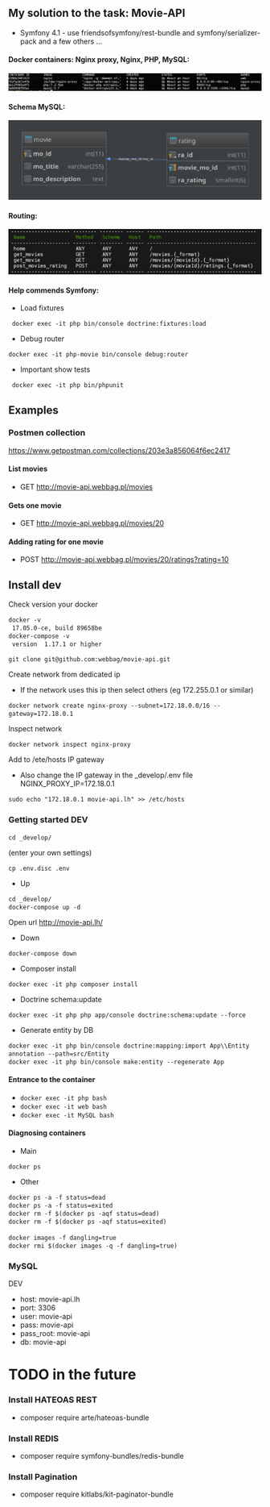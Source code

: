 ## My solution to the task: Movie-API

* Symfony 4.1 - use friendsofsymfony/rest-bundle and symfony/serializer-pack and a few others ...

#### Docker containers: Nginx proxy, Nginx, PHP, MySQL:
![Alt text](https://github.com/webbag/movie-api/blob/master/_develop/docker-ps.png?raw=true "Docker containers")

#### Schema MySQL:
![Alt text](https://github.com/webbag/movie-api/blob/master/_develop/movie-api.png?raw=true "Model DB")

#### Routing:
![Alt text](https://github.com/webbag/movie-api/blob/master/_develop/routing.png?raw=true "Model DB")

#### Help commends Symfony: 

* Load fixtures
``` 
 docker exec -it php bin/console doctrine:fixtures:load
``` 

* Debug router
``` 
docker exec -it php-movie bin/console debug:router
``` 

* Important show tests
``` 
 docker exec -it php bin/phpunit
``` 

## Examples

### Postmen collection
https://www.getpostman.com/collections/203e3a856064f6ec2417

#### List movies 
* GET  http://movie-api.webbag.pl/movies

#### Gets one movie
* GET  http://movie-api.webbag.pl/movies/20 

#### Adding rating for one movie
* POST http://movie-api.webbag.pl/movies/20/ratings?rating=10



## Install dev
Check version your docker
```
docker -v
 17.05.0-ce, build 89658be
docker-compose -v
 version  1.17.1 or higher
```
```
git clone git@github.com:webbag/movie-api.git
``` 

Create network from dedicated ip
* If the network uses this ip then select others (eg 172.255.0.1 or similar)
``` 
docker network create nginx-proxy --subnet=172.18.0.0/16 --gateway=172.18.0.1
```
Inspect network
``` 
docker network inspect nginx-proxy
```
Add to /ete/hosts IP gateway
* Also change the IP gateway in the _develop/.env file NGINX_PROXY_IP=172.18.0.1 
``` 
sudo echo "172.18.0.1 movie-api.lh" >> /etc/hosts
```

### Getting started DEV
```
cd _develop/ 
```
(enter your own settings)
```
cp .env.disc .env 
```

* Up
```
cd _develop/ 
docker-compose up -d
```
Open url 
http://movie-api.lh/ 

* Down
```
docker-compose down
```

* Composer install

```
docker exec -it php composer install
```

* Doctrine schema:update 

```
docker exec -it php php app/console doctrine:schema:update --force
```
    
* Generate entity by DB
``` 
docker exec -it php bin/console doctrine:mapping:import App\\Entity annotation --path=src/Entity
docker exec -it php bin/console make:entity --regenerate App
``` 

#### Entrance to the container
*  ```docker exec -it php bash ```
*  ```docker exec -it web bash ```
*  ```docker exec -it MySQL bash ```
 
#### Diagnosing containers

* Main 
``` 
docker ps
``` 

* Other
``` 
docker ps -a -f status=dead
docker ps -a -f status=exited
docker rm -f $(docker ps -aqf status=dead)
docker rm -f $(docker ps -aqf status=exited)

docker images -f dangling=true
docker rmi $(docker images -q -f dangling=true)
``` 

### MySQL

DEV
* host:       movie-api.lh
* port:       3306
* user:       movie-api
* pass:       movie-api
* pass_root:  movie-api
* db:         movie-api


# TODO in the future

### Install HATEOAS REST
* composer require arte/hateoas-bundle 

### Install REDIS
* composer require symfony-bundles/redis-bundle

### Install Pagination
* composer require kitlabs/kit-paginator-bundle
